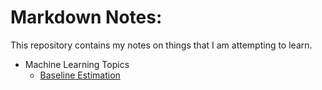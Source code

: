 # Markdown Notes:

This repository contains my notes on things that I am attempting to learn.

- Machine Learning Topics
  - [Baseline Estimation](./Machine%20Learning/baseline_estimation.md)